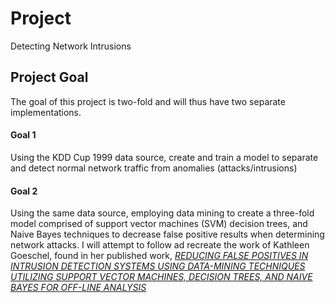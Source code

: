 # Project
Detecting Network Intrusions

## Project Goal
The goal of this project is two-fold and will thus have two separate implementations.
#### Goal 1
Using the KDD Cup 1999 data source, create and train a model to separate and detect normal network traffic from anomalies (attacks/intrusions)

#### Goal 2
Using the same data source, employing data mining to create a three-fold model comprised of support vector machines (SVM) decision trees, and Naive Bayes techniques to decrease false positive results when determining network attacks. I will attempt to follow ad recreate the work of Kathleen Goeschel, found in her published work, [*REDUCING FALSE POSITIVES IN INTRUSION
DETECTION SYSTEMS USING DATA-MINING TECHNIQUES UTILIZING SUPPORT VECTOR MACHINES, DECISION TREES, AND NAIVE BAYES FOR OFF-LINE ANALYSIS*](https://ieeexplore.ieee.org/document/7506774)